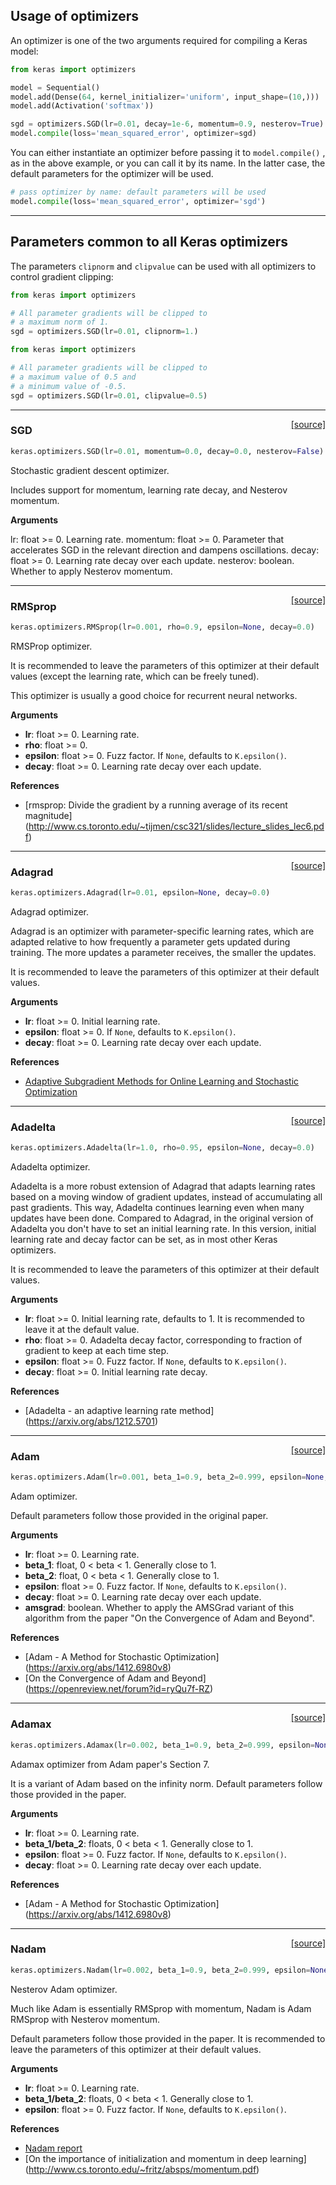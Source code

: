 
## Usage of optimizers

An optimizer is one of the two arguments required for compiling a Keras model:

```python
from keras import optimizers

model = Sequential()
model.add(Dense(64, kernel_initializer='uniform', input_shape=(10,)))
model.add(Activation('softmax'))

sgd = optimizers.SGD(lr=0.01, decay=1e-6, momentum=0.9, nesterov=True)
model.compile(loss='mean_squared_error', optimizer=sgd)
```

You can either instantiate an optimizer before passing it to `model.compile()` , as in the above example, or you can call it by its name. In the latter case, the default parameters for the optimizer will be used.

```python
# pass optimizer by name: default parameters will be used
model.compile(loss='mean_squared_error', optimizer='sgd')
```

---

## Parameters common to all Keras optimizers

The parameters `clipnorm` and `clipvalue` can be used with all optimizers to control gradient clipping:

```python
from keras import optimizers

# All parameter gradients will be clipped to
# a maximum norm of 1.
sgd = optimizers.SGD(lr=0.01, clipnorm=1.)
```

```python
from keras import optimizers

# All parameter gradients will be clipped to
# a maximum value of 0.5 and
# a minimum value of -0.5.
sgd = optimizers.SGD(lr=0.01, clipvalue=0.5)
```

---

<span style="float:right;">[[source]](https://github.com/keras-team/keras/blob/master/keras/optimizers.py#L157)</span>
### SGD

```python
keras.optimizers.SGD(lr=0.01, momentum=0.0, decay=0.0, nesterov=False)
```

Stochastic gradient descent optimizer.

Includes support for momentum,
learning rate decay, and Nesterov momentum.

__Arguments__

lr: float >= 0. Learning rate.
momentum: float >= 0. Parameter that accelerates SGD
in the relevant direction and dampens oscillations.
decay: float >= 0. Learning rate decay over each update.
nesterov: boolean. Whether to apply Nesterov momentum.

----

<span style="float:right;">[[source]](https://github.com/keras-team/keras/blob/master/keras/optimizers.py#L220)</span>
### RMSprop

```python
keras.optimizers.RMSprop(lr=0.001, rho=0.9, epsilon=None, decay=0.0)
```

RMSProp optimizer.

It is recommended to leave the parameters of this optimizer
at their default values
(except the learning rate, which can be freely tuned).

This optimizer is usually a good choice for recurrent
neural networks.

__Arguments__

- __lr__: float >= 0. Learning rate.
- __rho__: float >= 0.
- __epsilon__: float >= 0. Fuzz factor. If `None`, defaults to `K.epsilon()`.
- __decay__: float >= 0. Learning rate decay over each update.

__References__

- [rmsprop: Divide the gradient by a running average of its recent magnitude]
(http://www.cs.toronto.edu/~tijmen/csc321/slides/lecture_slides_lec6.pdf)

----

<span style="float:right;">[[source]](https://github.com/keras-team/keras/blob/master/keras/optimizers.py#L288)</span>
### Adagrad

```python
keras.optimizers.Adagrad(lr=0.01, epsilon=None, decay=0.0)
```

Adagrad optimizer.

Adagrad is an optimizer with parameter-specific learning rates,
which are adapted relative to how frequently a parameter gets
updated during training. The more updates a parameter receives,
the smaller the updates.

It is recommended to leave the parameters of this optimizer
at their default values.

__Arguments__

- __lr__: float >= 0. Initial learning rate.
- __epsilon__: float >= 0. If `None`, defaults to `K.epsilon()`.
- __decay__: float >= 0. Learning rate decay over each update.

__References__

- [Adaptive Subgradient Methods for Online Learning and Stochastic
Optimization](http://www.jmlr.org/papers/volume12/duchi11a/duchi11a.pdf)

----

<span style="float:right;">[[source]](https://github.com/keras-team/keras/blob/master/keras/optimizers.py#L353)</span>
### Adadelta

```python
keras.optimizers.Adadelta(lr=1.0, rho=0.95, epsilon=None, decay=0.0)
```

Adadelta optimizer.

Adadelta is a more robust extension of Adagrad
that adapts learning rates based on a moving window of gradient updates,
instead of accumulating all past gradients. This way, Adadelta continues
learning even when many updates have been done. Compared to Adagrad, in the
original version of Adadelta you don't have to set an initial learning
rate. In this version, initial learning rate and decay factor can
be set, as in most other Keras optimizers.

It is recommended to leave the parameters of this optimizer
at their default values.

__Arguments__

- __lr__: float >= 0. Initial learning rate, defaults to 1.
    It is recommended to leave it at the default value.
- __rho__: float >= 0. Adadelta decay factor, corresponding to fraction of
    gradient to keep at each time step.
- __epsilon__: float >= 0. Fuzz factor. If `None`, defaults to `K.epsilon()`.
- __decay__: float >= 0. Initial learning rate decay.

__References__

- [Adadelta - an adaptive learning rate method]
(https://arxiv.org/abs/1212.5701)

----

<span style="float:right;">[[source]](https://github.com/keras-team/keras/blob/master/keras/optimizers.py#L436)</span>
### Adam

```python
keras.optimizers.Adam(lr=0.001, beta_1=0.9, beta_2=0.999, epsilon=None, decay=0.0, amsgrad=False)
```

Adam optimizer.

Default parameters follow those provided in the original paper.

__Arguments__

- __lr__: float >= 0. Learning rate.
- __beta_1__: float, 0 < beta < 1. Generally close to 1.
- __beta_2__: float, 0 < beta < 1. Generally close to 1.
- __epsilon__: float >= 0. Fuzz factor. If `None`, defaults to `K.epsilon()`.
- __decay__: float >= 0. Learning rate decay over each update.
- __amsgrad__: boolean. Whether to apply the AMSGrad variant of this
    algorithm from the paper "On the Convergence of Adam and
    Beyond".

__References__

- [Adam - A Method for Stochastic Optimization]
(https://arxiv.org/abs/1412.6980v8)
- [On the Convergence of Adam and Beyond]
(https://openreview.net/forum?id=ryQu7f-RZ)

----

<span style="float:right;">[[source]](https://github.com/keras-team/keras/blob/master/keras/optimizers.py#L527)</span>
### Adamax

```python
keras.optimizers.Adamax(lr=0.002, beta_1=0.9, beta_2=0.999, epsilon=None, decay=0.0)
```

Adamax optimizer from Adam paper's Section 7.

It is a variant of Adam based on the infinity norm.
Default parameters follow those provided in the paper.

__Arguments__

- __lr__: float >= 0. Learning rate.
- __beta_1/beta_2__: floats, 0 < beta < 1. Generally close to 1.
- __epsilon__: float >= 0. Fuzz factor. If `None`, defaults to `K.epsilon()`.
- __decay__: float >= 0. Learning rate decay over each update.

__References__

- [Adam - A Method for Stochastic Optimization]
(https://arxiv.org/abs/1412.6980v8)

----

<span style="float:right;">[[source]](https://github.com/keras-team/keras/blob/master/keras/optimizers.py#L605)</span>
### Nadam

```python
keras.optimizers.Nadam(lr=0.002, beta_1=0.9, beta_2=0.999, epsilon=None, schedule_decay=0.004)
```

Nesterov Adam optimizer.

Much like Adam is essentially RMSprop with momentum,
Nadam is Adam RMSprop with Nesterov momentum.

Default parameters follow those provided in the paper.
It is recommended to leave the parameters of this optimizer
at their default values.

__Arguments__

- __lr__: float >= 0. Learning rate.
- __beta_1/beta_2__: floats, 0 < beta < 1. Generally close to 1.
- __epsilon__: float >= 0. Fuzz factor. If `None`, defaults to `K.epsilon()`.

__References__

- [Nadam report](http://cs229.stanford.edu/proj2015/054_report.pdf)
- [On the importance of initialization and momentum in deep learning]
(http://www.cs.toronto.edu/~fritz/absps/momentum.pdf)

